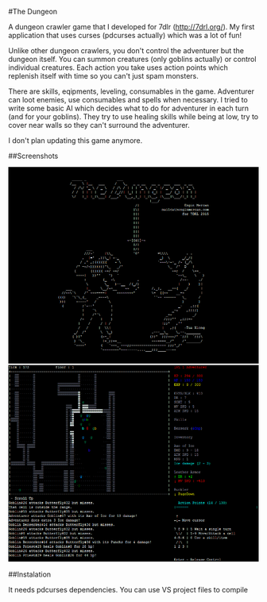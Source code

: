 #The Dungeon

A dungeon crawler game that I developed for 7dlr (http://7drl.org/). My first application that uses curses (pdcurses actually) which was a lot of fun!

Unlike other dungeon crawlers, you don't control the adventurer but the dungeon itself. You can summon creatures (only goblins actually) or control individual creatures. Each action you take uses action points which replenish itself with time so you can't just spam monsters.

There are skills, eqipments, leveling, consumables in the game. Adventurer can loot enemies, use consumables and spells when necessary. I tried to write some basic AI which decides what to do for adventurer in each turn (and for your goblins). They try to use healing skills while being at low, try to cover near walls so they can't surround the adventurer.

I don't plan updating this game anymore.

##Screenshots

![ss](https://raw.githubusercontent.com/shultays/crawler/master/ss0.png)
![ss1](https://raw.githubusercontent.com/shultays/crawler/master/ss1.png)

##Instalation

It needs pdcurses dependencies. You can use VS project files to compile
